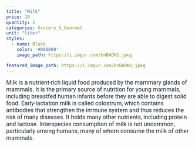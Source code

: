 ```yaml
---
title: "Milk"
price: 10
quantity: 1
categories: Grocery_&_Gourmet
unit: "liter"
styles:
  - name: Black
    color: '#000000'
    image_path: https://i.imgur.com/bnBADN1.jpeg

featured_image_path: https://i.imgur.com/bnBADN1.jpeg
---
```

<p><span style="color: #212529; font-family: Roboto, sans-serif; font-size: 16px; background-color: #ffffff;">Milk is a nutrient-rich liquid food produced by the mammary glands of mammals. It is the primary source of nutrition for young mammals, including breastfed human infants before they are able to digest solid food. Early-lactation milk is called colostrum, which contains antibodies that strengthen the immune system and thus reduces the risk of many diseases. It holds many other nutrients, including protein and lactose. Interspecies consumption of milk is not uncommon, particularly among humans, many of whom consume the milk of other mammals.</span></p>